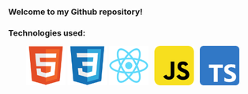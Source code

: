 ### Welcome to my Github repository!

### Technologies used:
<p align="center">
  <img height="80" src="html5.svg" />
  <img height="80" src="css.svg" />
  <img height="80" src="react.svg" />
  &nbsp
  <img height="80" src="jsRounded.png" />
  &nbsp
  <img height="80" src="tsRounded.png" />
</p>

